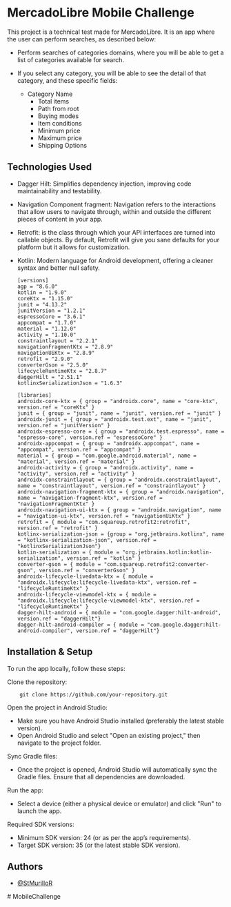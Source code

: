 
# MercadoLibre Mobile Challenge

This project is a technical test made for MercadoLibre. It is an app where the user can perform searches, as described below:

* Perform searches of categories domains, where you will be able to get a list of categories available for search.

* If you select any category, you will be able to see the detail of that category, and these specific fields:
    * Category Name
      * Total items
      * Path from root
      * Buying modes
      * Item conditions
      * Minimum price
      * Maximum price
      * Shipping Options


## Technologies Used

* Dagger Hilt: Simplifies dependency injection, improving code maintainability and testability.
* Navigation Component fragment: Navigation refers to the interactions that allow users to navigate through, within and outside the different pieces of content in your app.
* Retrofit: is the class through which your API interfaces are turned into callable objects. By default, Retrofit will give you sane defaults for your platform but it allows for customization.
* Kotlin: Modern language for Android development, offering a cleaner syntax and better null safety.

      [versions]
      agp = "8.6.0"
      kotlin = "1.9.0"
      coreKtx = "1.15.0"
      junit = "4.13.2"
      junitVersion = "1.2.1"
      espressoCore = "3.6.1"
      appcompat = "1.7.0"
      material = "1.12.0"
      activity = "1.10.0"
      constraintlayout = "2.2.1"
      navigationFragmentKtx = "2.8.9"
      navigationUiKtx = "2.8.9"
      retrofit = "2.9.0"
      converterGson = "2.5.0"
      lifecycleRuntimeKtx = "2.8.7"
      daggerHilt = "2.51.1"
      kotlinxSerializationJson = "1.6.3"
      
      [libraries]
      androidx-core-ktx = { group = "androidx.core", name = "core-ktx", version.ref = "coreKtx" }
      junit = { group = "junit", name = "junit", version.ref = "junit" }
      androidx-junit = { group = "androidx.test.ext", name = "junit", version.ref = "junitVersion" }
      androidx-espresso-core = { group = "androidx.test.espresso", name = "espresso-core", version.ref = "espressoCore" }
      androidx-appcompat = { group = "androidx.appcompat", name = "appcompat", version.ref = "appcompat" }
      material = { group = "com.google.android.material", name = "material", version.ref = "material" }
      androidx-activity = { group = "androidx.activity", name = "activity", version.ref = "activity" }
      androidx-constraintlayout = { group = "androidx.constraintlayout", name = "constraintlayout", version.ref = "constraintlayout" }
      androidx-navigation-fragment-ktx = { group = "androidx.navigation", name = "navigation-fragment-ktx", version.ref = "navigationFragmentKtx" }
      androidx-navigation-ui-ktx = { group = "androidx.navigation", name = "navigation-ui-ktx", version.ref = "navigationUiKtx" }
      retrofit = { module = "com.squareup.retrofit2:retrofit", version.ref = "retrofit" }
      kotlinx-serialization-json = {group = "org.jetbrains.kotlinx", name = "kotlinx-serialization-json", version.ref = "kotlinxSerializationJson"}
      kotlin-serialization = { module = "org.jetbrains.kotlin:kotlin-serialization", version.ref = "kotlin" }
      converter-gson = { module = "com.squareup.retrofit2:converter-gson", version.ref = "converterGson" }
      androidx-lifecycle-livedata-ktx = { module = "androidx.lifecycle:lifecycle-livedata-ktx", version.ref = "lifecycleRuntimeKtx" }
      androidx-lifecycle-viewmodel-ktx = { module = "androidx.lifecycle:lifecycle-viewmodel-ktx", version.ref = "lifecycleRuntimeKtx" }
      dagger-hilt-android = { module = "com.google.dagger:hilt-android", version.ref = "daggerHilt"}
      dagger-hilt-android-compiler = { module = "com.google.dagger:hilt-android-compiler", version.ref = "daggerHilt"}

## Installation & Setup

To run the app locally, follow these steps:

Clone the repository:

        git clone https://github.com/your-repository.git

Open the project in Android Studio:

* Make sure you have Android Studio installed (preferably the latest stable version).
* Open Android Studio and select "Open an existing project," then navigate to the project folder.

Sync Gradle files:

* Once the project is opened, Android Studio will automatically sync the Gradle files. Ensure that all dependencies are downloaded.

Run the app:

* Select a device (either a physical device or emulator) and click "Run" to launch the app.

Required SDK versions:

* Minimum SDK version: 24 (or as per the app’s requirements).
* Target SDK version: 35 (or the latest stable SDK version).


## Authors

- [@StMurilloR](https://github.com/StMurilloR)

#   M o b i l e C h a l l e n g e 
 
 